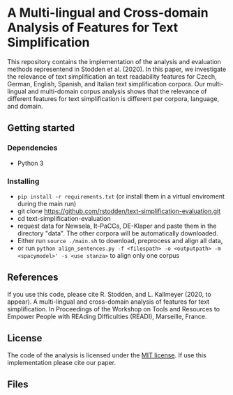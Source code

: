 # A Multi-lingual and Cross-domain Analysis of Features for Text Simplification
This repository contains the implementation of the analysis and evaluation methods representend in Stodden et al. (2020). 
In this paper, we investigate the relevance of text simplification an text readability features for Czech, German, 
English, Spanish, and Italian text simplification corpora. Our multi-lingual and multi-domain corpus analysis shows 
that the relevance of different features for text simplification is different per corpora, language, and domain.

## Getting started

### Dependencies
* Python 3

### Installing
* `pip install -r requirements.txt` (or install them in a virtual enviroment during the main run)
* git clone https://github.com/rstodden/text-simplification-evaluation.git
* cd text-simplification-evaluation
* request data for Newsela, It-PaCCs, DE-Klaper and paste them in the directory "data". The other corpora will be automatically downloaded.
* Either run `source ./main.sh` to download, preprocess and align all data,
* or run `python align_sentences.py -f <filespath> -o <outputpath> -m <spacymodel>' -s <use stanza>` to align only one corpus


## References
If you use this code, please cite R. Stodden, and L. Kallmeyer (2020, to appear). A multi-lingual and cross-domain analysis of features for text simplification. In Proceedings of the Workshop on Tools and Resources to Empower People with REAding DIfficulties (READI), Marseille, France.

## License
The code of the analysis is licensed under the [MIT license](license.md). If use this implementation please cite our paper.

## Files